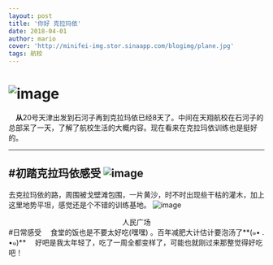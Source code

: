 ```yaml
---
layout: post
title: '你好 克拉玛依'
date: 2018-04-01
author: mario
cover: 'http://minifei-img.stor.sinaapp.com/blogimg/plane.jpg'
tags: 航校
---
```


 ![image ](http://minifei-img.stor.sinaapp.com/blogimg/plane.jpg)
====

&emsp;**从**20号天津出发到石河子再到克拉玛依已经8天了。中间在天翔航校在石河子的总部呆了一天，了解了航校生活的大概内容。现在看来在克拉玛依训练也是挺好的。

----
#初踏克拉玛依感受
![image](http://minifei-img.stor.sinaapp.com/blogimg/kamy1.jpg)
---
去克拉玛依的路，周围被戈壁滩包围，一片黄沙，时不时出现些干枯的灌木，加上这里地势平坦，感觉还是个不错的训练基地。
![image](http://minifei-img.stor.sinaapp.com/blogimg/rmgy.jpg) 
<center>人民广场</center>
#日常感受
&emsp;食堂的饭也是不要太好吃(嘿嘿) 。百年减肥大计估计要泡汤了**(๑• . •๑)**
&emsp;好吧是我太年轻了，吃了一周全都变样了，可能也就刚过来那整觉得好吃吧！
&emsp;